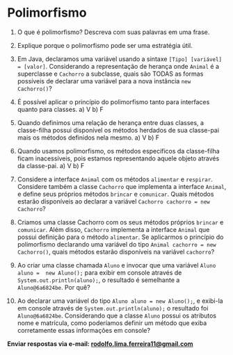 # Polimorfismo

1. O que é polimorfismo? Descreva com suas palavras em uma frase. 

2. Explique porque o polimorfismo pode ser uma estratégia útil.
3. Em Java, declaramos uma variável usando a sintaxe `[Tipo] [variável] = [valor]`. Considerando a representação de herança onde `Animal` é a superclasse e `Cachorro` a subclasse, quais são TODAS as formas possíveis de declarar uma variável para a nova instância `new  Cachorro()`?

4. É possível aplicar o princípio do polimorfismo tanto para interfaces quanto para classes. 
	a) V
	b) F
5. Quando definimos uma relação de herança entre duas classes, a classe-filha possui disponível os métodos herdados de sua classe-pai mais os métodos definidos nela mesmo.
	a) V
	b) F
6. Quando usamos polimorfismo, os métodos específicos da classe-filha ficam inacessíveis, pois estamos representando aquele objeto através da classe-pai.
	a) V
	b) F
7. Considere a interface `Animal` com os métodos `alimentar` e `respirar`. Considere também a classe `Cachorro` que implementa a interface `Animal`, e define seus próprios métodos `brincar` e `comunicar`. Quais métodos estarão disponíveis ao declarar a variável `Cachorro cachorro = new Cachorro`? 

8. Criamos uma classe Cachorro com os seus métodos próprios `brincar` e `comunicar`. Além disso, `Cachorro` implementa a interface `Animal` que possui definição para o método `alimentar`. Se aplicarmos o princípio do polimorfismo declarando uma variável do tipo `Animal cachorro = new Cachorro()`, quais métodos estarão disponíveis na variável `cachorro`? 

9. Ao criar uma classe chamada `Aluno` e invocar que uma variável `Aluno aluno =  new Aluno();` para exibir em console através de `System.out.println(aluno);`, o resultado é semelhante a `Aluno@6a6824be`. Por quê? 
10. Ao declarar uma variável do tipo `Aluno aluno = new Aluno();`, e exibi-la em console através de `System.out.println(aluno);` o resultado foi `Aluno@6a6824be`. Considerando que a classe `Aluno` possui os atributos nome e matrícula, como poderíamos definir um método que exiba corretamente essas informações em console? 


<b>Enviar respostas via e-mail: rodolfo.lima.ferreira11@gmail.com</b>
